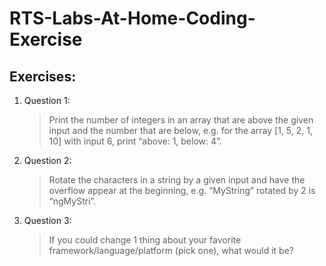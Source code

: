 # RTS-Labs-At-Home-Coding-Exercise

## Exercises: 
1. Question 1:
    > Print the number of integers in an array that are above the given input and the number that are below, e.g. for the array [1, 5, 2, 1, 10] with input 6, print “above: 1, below: 4”.
2. Question 2:
    > Rotate the characters in a string by a given input and have the overflow appear at the beginning, e.g. “MyString” rotated by 2 is “ngMyStri”.
3. Question 3:
    > If you could change 1 thing about your favorite framework/language/platform (pick one), what would it be?

